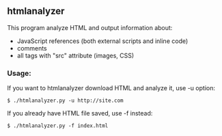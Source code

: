 ## htmlanalyzer

This program analyze HTML and output information about:

- JavaScript references (both external scripts and inline code)
- comments
- all tags with "src" attribute (images, CSS)


### Usage:

If you want to htmlanalyzer download HTML and analyze it, use -u option:

```
$ ./htmlanalyzer.py -u http://site.com
```


If you already have HTML file saved, use -f instead:
```
$ ./htmlanalyzer.py -f index.html
```
